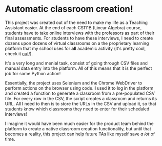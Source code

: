 # Automatic classroom creation!

This project was created out of the need to make my life as a Teaching Assistant easier. At the end of each CS111B (Linear Algebra) course, students have to take online interviews with the professors as part of their final assessments. For students to have these interviews, I need to create dozens upon dozens of virtual classrooms on a the proprietary learning platform that my school uses for **all** academic activity (it's pretty cool, check it [out](https://www.minerva.kgi.edu/)!). 

It's a very long and menial task, consist of going through CSV files and manual data entry into the platform. All of this means that it is the perfect job for some Python action!

Essentially, the project uses Selenium and the Chrome WebDriver to perform actions on the browser using code. I used it to log in the platform and created a function to generate a classroom from a pre-populated CSV file. For every row in the CSV, the script creates a classroom and returns its URL. All I need to then is to store the URLs in the CSV and upload it, so that students know which classrooms they need to enter for their scheduled interviews!

I imagine it would have been much easier for the product team behind the platform to create a native classroom creation functionality, but until that becomes a reality, this project can help future TAs like myself save *a lot* of time.

